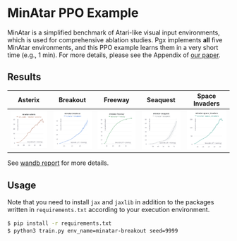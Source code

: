 # MinAtar PPO Example

MinAtar is a simplified benchmark of Atari-like visual input environments, which is used for comprehensive ablation studies.
Pgx implements **all** five MinAtar environments, and this PPO example learns them in a very short time (e.g., 1 min).
For more details, please see the Appendix of [our paper](https://arxiv.org/abs/2303.17503).

## Results

|Asterix|Breakout|Freeway|Seaquest|Space Invaders|
|:---:|:---:|:---:|:---:|:---:|
|<img src="assets/asterix.png" width="100px">|<img src="assets/breakout.png" width="100px">|<img src="assets/freeway.png" width="100px">|<img src="assets/seaquest.png" width="100px">|<img src="assets/space_invaders.png" width="100px">|

See [wandb report](https://api.wandb.ai/links/sotetsuk/kvd3fzge) for more details.

## Usage

Note that you need to install `jax` and `jaxlib` in addition to the packages written in `requirements.txt` according to your execution environment.

```sh
$ pip install -r requirements.txt
$ python3 train.py env_name=minatar-breakout seed=9999
```
